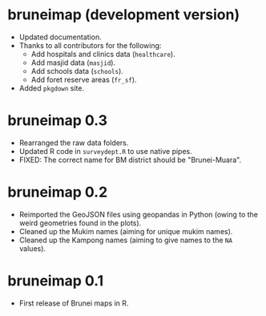 # bruneimap (development version)

* Updated documentation.
* Thanks to all contributors for the following:
  * Add hospitals and clinics data (`healthcare`).
  * Add masjid data (`masjid`).
  * Add schools data (`schools`).
  * Add foret reserve areas (`fr_sf`).
* Added `pkgdown` site.

# bruneimap 0.3

* Rearranged the raw data folders.
* Updated R code in `surveydept.R` to use native pipes.
* FIXED: The correct name for BM district should be "Brunei-Muara".

# bruneimap 0.2

* Reimported the GeoJSON files using geopandas in Python (owing to the weird geometries found in the plots).
* Cleaned up the Mukim names (aiming for unique mukim names).
* Cleaned up the Kampong names (aiming to give names to the `NA` values).

# bruneimap 0.1

* First release of Brunei maps in R.
